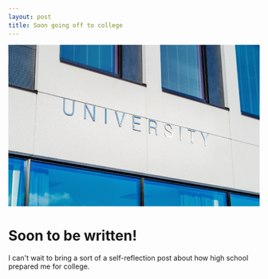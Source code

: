 ```yaml
---
layout: post
title: Soon going off to college
---
```


![College](/images/architecture-building-campus-356086.jpg)

# Soon to be written!

I can't wait to bring a sort of a self-reflection post about how high school prepared me for college.
